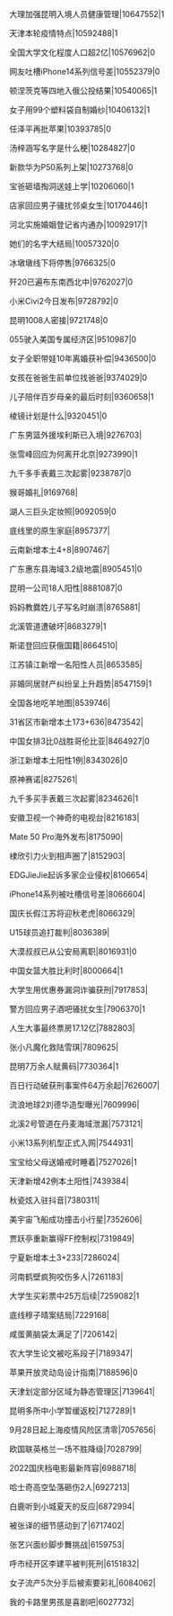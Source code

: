 大理加强昆明入境人员健康管理|10647552|1

天津本轮疫情特点|10592488|1

全国大学文化程度人口超2亿|10576962|0

网友吐槽iPhone14系列信号差|10552379|0

顿涅茨克等四地入俄公投结果|10540065|1

女子用99个塑料袋自制婚纱|10406132|1

任泽平再批苹果|10393785|0

汤梓涵写名字是什么梗|10284827|0

新款华为P50系列上架|10273768|0

宝爸砸墙掏洞送娃上学|10206060|1

店家回应男子骚扰邻桌女生|10170446|1

河北实施婚姻登记省内通办|10092917|1

她们的名字大结局|10057320|0

冰墩墩线下将停售|9766325|0

歼20已遍布东南西北中|9762027|0

小米Civi2今日发布|9728792|0

昆明1008人密接|9721748|0

055驶入美国专属经济区|9510987|0

女子全职带娃10年离婚获补偿|9436500|0

女孩在爸爸生前单位找爸爸|9374029|0

儿子陪伴百岁母亲的最后时刻|9360658|1

棱镜计划是什么|9320451|0

广东男篮外援埃利斯已入境|9276703|

张雪峰回应为何离开北京|9273990|1

九千多手表戴三次起雾|9238787|0

猴哥婚礼|9169768|

湖人三巨头定妆照|9092059|0

底线里的原生家庭|8957377|

云南新增本土4+8|8907467|

广东惠东县海域3.2级地震|8905451|0

昆明一公司18人阳性|8881087|0

妈妈教爨姓儿子写名时崩溃|8765881|

北溪管道遭破坏|8683279|1

斯诺登回应获俄国籍|8664510|

江苏镇江新增一名阳性人员|8653585|

非婚同居财产纠纷呈上升趋势|8547159|1

全国各地吃羊地图|8539746|

31省区市新增本土173+636|8473542|

中国女排3比0战胜哥伦比亚|8464927|0

浙江新增本土阳性1例|8343026|0

原神赛诺|8275261|

九千多买手表戴三次起雾|8234626|1

安徽卫视一个神奇的电视台|8216183|

Mate 50 Pro海外发布|8175090|

棣欣引力火到相声圈了|8152903|

EDGJieJie起诉多家企业侵权|8106654|

iPhone14系列被吐槽信号差|8066604|

国庆长假江苏将迎秋老虎|8066329|

U15球员追打裁判|8036389|

大漠叔叔已从公安局离职|8016931|0

中国女篮大胜比利时|8000664|1

大学生用优惠券漏洞诈骗获刑|7917853|

警方回应男子酒吧骚扰女生|7906370|1

人生大事最终票房17.12亿|7882803|

张小凡魔化救陆雪琪|7809625|

昆明7万余人赋黄码|7730364|1

百日行动破获刑事案件64万余起|7626007|

流浪地球2刘德华造型曝光|7609996|

北溪2号管道在丹麦海域泄漏|7573121|

小米13系列机型正式入网|7544931|

宝宝给父母送婚戒时睡着|7527026|1

天津新增42例本土阳性|7439384|

秋瓷炫入驻抖音|7380311|

美宇宙飞船成功撞击小行星|7352606|

贾跃亭重新赢得FF控制权|7319849|

宁夏新增本土3+233|7286024|

河南鹤壁疯狗咬伤多人|7261183|

大学生买彩票中25万后续|7259082|1

底线穆子晴案结局|7229168|

咸蛋黄脑袋太满足了|7206142|

农大学生论文被吃系段子|7189347|

苹果开放灵动岛设计指南|7188596|0

天津划定部分区域为静态管理区|7139641|

昆明多所中小学暂缓返校|7127289|1

9月28日起上海疫情风险区清零|7057656|

欧国联英格兰一场不胜降级|7028799|

2022国庆档电影最新阵容|6988718|

哈士奇高空坠落砸伤2人|6927213|

白鹿听到小城夏天的反应|6872994|

被张译的细节感动到了|6717402|

张艺兴面纱脚步舞挑战|6159753|

呼市经开区李建平被判死刑|6151832|

女子流产5次分手后被索要彩礼|6084062|

我的卡路里男孩是喜剧吧|6027732|

